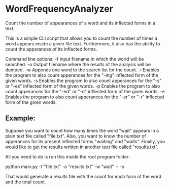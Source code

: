 # WordFrequencyAnalyzer
Count the number of appearances of a word and its inflected forms in a text.

This is a simple CLI script that allows you to count the number of times a word appears inside a given file text.
Furthermore, it also has the ability to count the apperances of its inflected forms.

Command line options:
-f Input filename in which the world will be searched.
-o Output filename where the results of the analysis will be dumped.
-w Appends one word to the search list for the count.
-i Enables the program to also count apperances for the "-ing" inflected form of the given words.
-s Enables the program to also count apperances for the "-s" or "-es" inflected form of the given words.
-p Enables the program to also count apperances for the "-ed" or "-d" inflected form of the given words.
-e Enables the program to also count apperances for the "-er" or "-r" inflected form of the given words.

## Example:

Suppose you want to count how many times the word "wait" appears in a plain text file called "file.txt".
Also, you want to know the number of apperances for its present inflected forms "waiting" and "waits". 
Finally, you would like to get the results written in another text file called "results.txt".

All you need to do is run this inside the root program folder:

python main.py -f "file.txt" -o "results.txt" -w "wait" -i -s

That would generate a results file with the count for each form of the word and the total count.

